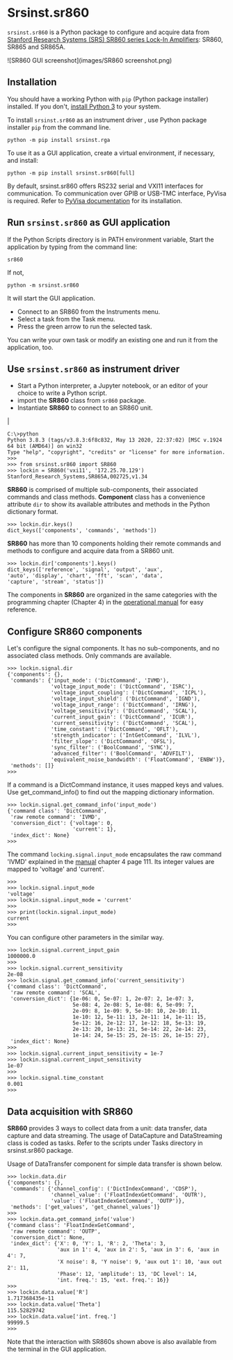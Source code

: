 # Srsinst.sr860

`srsinst.sr860` is a Python package to configure and acquire data from  
[Stanford Research Systems (SRS) SR860 series Lock-In Amplifiers](https://thinksrs.com/products/sr865a.html):
 SR860, SR865 and SR865A.

![SR860 GUI screenshot](images/SR860 screenshot.png)

## Installation
You should have a working Python with `pip` (Python package installer) 
installed. If you don't,
[install Python 3](https://realpython.com/installing-python/) to your system.

To install `srsinst.sr860` as an instrument driver , use Python package installer `pip` from the command line.

    python -m pip install srsinst.rga

To use it as a GUI application, create a virtual environment, 
if necessary, and install:

    python -m pip install srsinst.sr860[full]

By default, srsinst.sr860 offers RS232 serial and VXI11 interfaces for communication.
To communication over GPIB or USB-TMC interface, PyVisa is required. Refer to 
[PyVisa documentation](https://pyvisa.readthedocs.io/en/latest/) for its installation.

## Run `srsinst.sr860` as GUI application
If the Python Scripts directory is in PATH environment variable,
Start the application by typing from the command line:

    sr860

If not,

    python -m srsinst.sr860

It will start the GUI application.

- Connect to an SR860 from the Instruments menu.
- Select a task from the Task menu.
- Press the green arrow to run the selected task. 

You can write your own task or modify an existing one and run it from the application, too.

## Use `srsinst.sr860` as instrument driver
* Start a Python interpreter, a Jupyter notebook, or an editor of your choice 
to write a Python script.
* import the **SR860** class from `sr860` package.
* Instantiate **SR860** to connect to an SR860 unit.


|


    C:\>python
    Python 3.8.3 (tags/v3.8.3:6f8c832, May 13 2020, 22:37:02) [MSC v.1924 64 bit (AMD64)] on win32
    Type "help", "copyright", "credits" or "license" for more information.    
    >>>
    >>> from srsinst.sr860 import SR860
    >>> lockin = SR860('vxi11', '172.25.70.129')
    Stanford_Research_Systems,SR865A,002725,v1.34
    

**SR860** is comprised of multiple sub-components, their associated commands and class methods.
 **Component** class has a convenience attribute `dir` to show its  available attributes 
 and methods in the Python dictionary format.

    >>> lockin.dir.keys()
    dict_keys(['components', 'commands', 'methods'])

**SR860** has more than 10 components holding their remote commands and methods
to configure  and acquire data from a SR860 unit.

    >>> lockin.dir['components'].keys()
    dict_keys(['reference', 'signal', 'output', 'aux', 
    'auto', 'display', 'chart', 'fft', 'scan', 'data', 
    'capture', 'stream', 'status'])

The components in **SR860** are organized in the same categories with 
the programming chapter (Chapter 4) in the 
[operational manual](https://thinksrs.com/downloads/pdfs/manuals/SR860m.pdf) 
for easy reference.

## Configure SR860 components
Let's configure the signal components. It has no sub-components, and no associated 
class methods. Only commands are available.

    >>> lockin.signal.dir
    {'components': {}, 
     'commands': {'input_mode': ('DictCommand', 'IVMD'),
                  'voltage_input_mode': ('DictCommand', 'ISRC'),
                  'voltage_input_coupling': ('DictCommand', 'ICPL'),
                  'voltage_input_shield': ('DictCommand', 'IGND'), 
                  'voltage_input_range': ('DictCommand', 'IRNG'), 
                  'voltage_sensitivity': ('DictCommand', 'SCAL'), 
                  'current_input_gain': ('DictCommand', 'ICUR'), 
                  'current_sensitivity': ('DictCommand', 'SCAL'), 
                  'time_constant': ('DictCommand', 'OFLT'), 
                  'strength_indicator': ('IntGetCommand', 'ILVL'), 
                  'filter_slope': ('DictCommand', 'OFSL'), 
                  'sync_filter': ('BoolCommand', 'SYNC'), 
                  'advanced_filter': ('BoolCommand', 'ADVFILT'), 
                  'equivalent_noise_bandwidth': ('FloatCommand', 'ENBW')}, 
     'methods': []}
    >>>
    
If a command is a DictCommand instance, it uses mapped keys and values. 
Use get_command_info() to find out the mapping dictionary information.

    >>> lockin.signal.get_command_info('input_mode')
    {'command class': 'DictCommand', 
     'raw remote command': 'IVMD', 
     'conversion_dict': {'voltage': 0, 
                         'current': 1},
     'index_dict': None}
    >>> 

The command `locking.signal.input_mode` encapsulates the raw command 'IVMD' 
explained in the [manual](https://thinksrs.com/downloads/pdfs/manuals/SR860m.pdf)
chapter 4 page 111. Its integer values are mapped to 'voltage' and 'current'.

    >>> 
    >>> lockin.signal.input_mode
    'voltage'
    >>> lockin.signal.input_mode = 'current'
    >>>
    >>> print(lockin.signal.input_mode)
    current
    >>>

You can configure other parameters in the similar way.

    >>> lockin.signal.current_input_gain
    1000000.0
    >>> 
    >>> lockin.signal.current_sensitivity
    2e-08
    >>> lockin.signal.get_command_info('current_sensitivity')
    {'command class': 'DictCommand', 
     'raw remote command': 'SCAL', 
     'conversion_dict': {1e-06: 0, 5e-07: 1, 2e-07: 2, 1e-07: 3, 
                         5e-08: 4, 2e-08: 5, 1e-08: 6, 5e-09: 7, 
                         2e-09: 8, 1e-09: 9, 5e-10: 10, 2e-10: 11, 
                         1e-10: 12, 5e-11: 13, 2e-11: 14, 1e-11: 15, 
                         5e-12: 16, 2e-12: 17, 1e-12: 18, 5e-13: 19, 
                         2e-13: 20, 1e-13: 21, 5e-14: 22, 2e-14: 23, 
                         1e-14: 24, 5e-15: 25, 2e-15: 26, 1e-15: 27}, 
     'index_dict': None}
    >>> 
    >>> lockin.signal.current_input_sensitivity = 1e-7
    >>> lockin.signal.current_input_sensitivity
    1e-07
    >>>     
    >>> lockin.signal.time_constant
    0.001
    >>>     
    
## Data acquisition with SR860
**SR860** provides 3 ways to collect data from a unit: data transfer, 
data capture and data streaming. The usage of DataCapture and DataStreaming 
class is coded as tasks. Refer to the scripts under Tasks directory 
in srsinst.sr860 package. 

Usage of DataTransfer component for simple data transfer is  shown below.

    >>> lockin.data.dir
    {'components': {}, 
     'commands': {'channel_config': ('DictIndexCommand', 'CDSP'), 
                  'channel_value': ('FloatIndexGetCommand', 'OUTR'), 
                  'value': ('FloatIndexGetCommand', 'OUTP')}, 
     'methods': ['get_values', 'get_channel_values']}
    >>>
    >>> lockin.data.get_command_info('value')
    {'command class': 'FloatIndexGetCommand', 
     'raw remote command': 'OUTP', 
     'conversion_dict': None, 
     'index_dict': {'X': 0, 'Y': 1, 'R': 2, 'Theta': 3, 
                    'aux in 1': 4, 'aux in 2': 5, 'aux in 3': 6, 'aux in 4': 7, 
                    'X noise': 8, 'Y noise': 9, 'aux out 1': 10, 'aux out 2': 11, 
                    'Phase': 12, 'amplitude': 13, 'DC level': 14, 
                    'int. freq.': 15, 'ext. freq.': 16}}
    >>>
    >>> lockin.data.value['R']
    1.717368435e-11
    >>> lockin.data.value['Theta']
    115.52829742
    >>> lockin.data.value['int. freq.']
    99999.5
    >>> 

Note that the interaction with SR860s shown above is also available from the terminal 
in the GUI application. 


